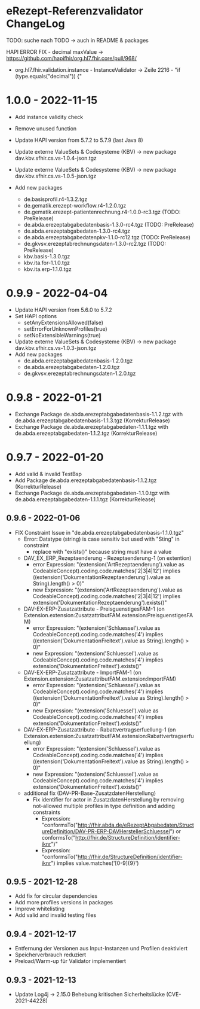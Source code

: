 # eRezept-Referenzvalidator ChangeLog

TODO: suche nach TODO -> auch in README & packages

HAPI ERROR FIX - decimal maxValue -> https://github.com/hapifhir/org.hl7.fhir.core/pull/968/
  - org.hl7.fhir.validation.instance - InstanceValidator -> Zeile 2216 - "if (type.equals("decimal")) {"

# 1.0.0 - 2022-11-15
- Add instance validity check

- Remove unused function
- Update HAPI version from 5.7.2 to 5.7.9 (last Java 8)
- Update externe ValueSets & Codesysteme (KBV) -> new package dav.kbv.sfhir.cs.vs-1.0.4-json.tgz
- Update externe ValueSets & Codesysteme (KBV) -> new package dav.kbv.sfhir.cs.vs-1.0.5-json.tgz
- Add new packages
  - de.basisprofil.r4-1.3.2.tgz
  - de.gematik.erezept-workflow.r4-1.2.0.tgz
  - de.gematik.erezept-patientenrechnung.r4-1.0.0-rc3.tgz (TODO: PreRelease)
  - de.abda.erezeptabgabedatenbasis-1.3.0-rc4.tgz (TODO: PreRelease)
  - de.abda.erezeptabgabedaten-1.3.0-rc4.tgz
  - de.abda.erezeptabgabedatenpkv-1.1.0-rc12.tgz (TODO: PreRelease)
  - de.gkvsv.erezeptabrechnungsdaten-1.3.0-rc2.tgz (TODO: PreRelease)
  - kbv.basis-1.3.0.tgz
  - kbv.ita.for-1.1.0.tgz
  - kbv.ita.erp-1.1.0.tgz

# 0.9.9 - 2022-04-04
- Update HAPI version from 5.6.0 to 5.7.2
- Set HAPI options
  - setAnyExtensionsAllowed(false)
  - setErrorForUnknownProfiles(true)
  - setNoExtensibleWarnings(true)
- Update externe ValueSets & Codesysteme (KBV) -> new package dav.kbv.sfhir.cs.vs-1.0.3-json.tgz
- Add new packages 
  - de.abda.erezeptabgabedatenbasis-1.2.0.tgz
  - de.abda.erezeptabgabedaten-1.2.0.tgz
  - de.gkvsv.erezeptabrechnungsdaten-1.2.0.tgz


# 0.9.8 - 2022-01-21
- Exchange Package de.abda.erezeptabgabedatenbasis-1.1.2.tgz with de.abda.erezeptabgabedatenbasis-1.1.3.tgz (KorrekturRelease) 
- Exchange Package de.abda.erezeptabgabedaten-1.1.1.tgz with de.abda.erezeptabgabedaten-1.1.2.tgz (KorrekturRelease)

# 0.9.7 - 2022-01-20
- Add valid & invalid TestBsp
- Add Package de.abda.erezeptabgabedatenbasis-1.1.2.tgz (KorrekturRelease)
- Exchange Package de.abda.erezeptabgabedaten-1.1.0.tgz with de.abda.erezeptabgabedaten-1.1.1.tgz (KorrekturRelease)

## 0.9.6 - 2022-01-06
- FIX Constraint Issue in "de.abda.erezeptabgabedatenbasis-1.1.0.tgz"
  - Error: Datatype (string) is case sensitiv but used with "Sting" in constraint
    - replace with "exists()" because string must have a value
  - DAV_EX_ERP_Rezeptaenderung - Rezeptaenderung-1 (on extention)
    - error Expression: "(extension('ArtRezeptaenderung').value as CodeableConcept).coding.code.matches('2|3|4|12') implies ((extension('DokumentationRezeptaenderung').value as String).length() > 0)"
    - new Expression: "(extension('ArtRezeptaenderung').value as CodeableConcept).coding.code.matches('2|3|4|12') implies extension('DokumentationRezeptaenderung').exists()"
  - DAV-EX-ERP-Zusatzattribute - PreisguenstigesFAM-1 (on Extension.extension:ZusatzattributFAM.extension:PreisguenstigesFAM)
    - error Expression: "(extension('Schluessel').value as CodeableConcept).coding.code.matches('4') implies ((extension('DokumentationFreitext').value as String).length() > 0)"
    - new Expression: "(extension('Schluessel').value as CodeableConcept).coding.code.matches('4') implies extension('DokumentationFreitext').exists()"
  - DAV-EX-ERP-Zusatzattribute - ImportFAM-1 (on Extension.extension:ZusatzattributFAM.extension:ImportFAM)
    - error Expression: "(extension('Schluessel').value as CodeableConcept).coding.code.matches('4') implies ((extension('DokumentationFreitext').value as String).length() > 0)"
    - new Expression: "(extension('Schluessel').value as CodeableConcept).coding.code.matches('4') implies extension('DokumentationFreitext').exists()"
  - DAV-EX-ERP-Zusatzattribute - Rabattvertragserfuellung-1 (on Extension.extension:ZusatzattributFAM.extension:Rabattvertragserfuellung)
    - error Expression: "(extension('Schluessel').value as CodeableConcept).coding.code.matches('4') implies ((extension('DokumentationFreitext').value as String).length() > 0)"
    - new Expression: "(extension('Schluessel').value as CodeableConcept).coding.code.matches('4') implies extension('DokumentationFreitext').exists()"
  + additional fix (DAV-PR-Base-ZusatzdatenHerstellung)
    - Fix identifier for actor in ZusatzdatenHerstellung by removing not-allowed multiple profiles in type definition and adding constraints
      - Expression: "conformsTo("http://fhir.abda.de/eRezeptAbgabedaten/StructureDefinition/DAV-PR-ERP-DAVHerstellerSchluessel") or conformsTo("http://fhir.de/StructureDefinition/identifier-iknr")"
      - Expression: "conformsTo("http://fhir.de/StructureDefinition/identifier-iknr") implies value.matches('[0-9]{9}')

## 0.9.5 - 2021-12-28
- Add fix for circular dependencies
- Add more profiles versions in packages
- Improve whitelisting
- Add valid and invalid testing files

## 0.9.4 - 2021-12-17
- Entfernung der Versionen aus Input-Instanzen und Profilen deaktiviert
- Speicherverbrauch reduziert
- Preload/Warm-up für Validator implementiert

## 0.9.3 - 2021-12-13
- Update Log4j -> 2.15.0 Behebung kritischen Sicherheitslücke (CVE-2021-44228)
